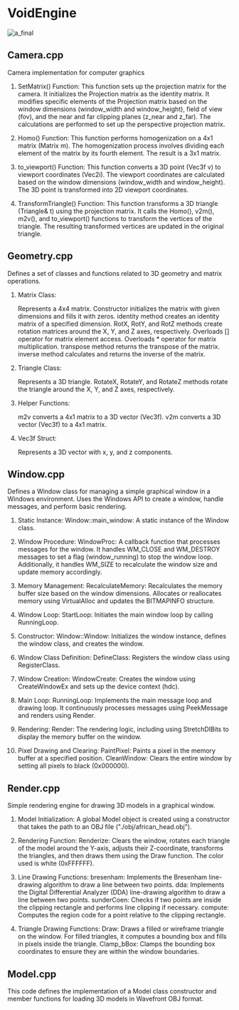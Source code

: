 # VoidEngine
![a_final](https://github.com/OsmareDev/VoidEngine/assets/50903643/0e257aec-5aa4-47f3-8e1e-46b78508619d)

## Camera.cpp
Camera implementation for computer graphics

1. SetMatrix() Function:
        This function sets up the projection matrix for the camera.
        It initializes the Projection matrix as the identity matrix.
        It modifies specific elements of the Projection matrix based on the window dimensions (window_width and window_height), field of view (fov), and the near and far clipping planes (z_near and z_far).
        The calculations are performed to set up the perspective projection matrix.

2. Homo() Function:
        This function performs homogenization on a 4x1 matrix (Matrix m).
        The homogenization process involves dividing each element of the matrix by its fourth element.
        The result is a 3x1 matrix.

3. to_viewport() Function:
        This function converts a 3D point (Vec3f v) to viewport coordinates (Vec2i).
        The viewport coordinates are calculated based on the window dimensions (window_width and window_height).
        The 3D point is transformed into 2D viewport coordinates.

4. TransformTriangle() Function:
        This function transforms a 3D triangle (Triangle& t) using the projection matrix.
        It calls the Homo(), v2m(), m2v(), and to_viewport() functions to transform the vertices of the triangle.
        The resulting transformed vertices are updated in the original triangle.

## Geometry.cpp
Defines a set of classes and functions related to 3D geometry and matrix operations.

1. Matrix Class:

    Represents a 4x4 matrix.
    Constructor initializes the matrix with given dimensions and fills it with zeros.
    identity method creates an identity matrix of a specified dimension.
    RotX, RotY, and RotZ methods create rotation matrices around the X, Y, and Z axes, respectively.
    Overloads [] operator for matrix element access.
    Overloads * operator for matrix multiplication.
    transpose method returns the transpose of the matrix.
    inverse method calculates and returns the inverse of the matrix.

2. Triangle Class:

    Represents a 3D triangle.
    RotateX, RotateY, and RotateZ methods rotate the triangle around the X, Y, and Z axes, respectively.

3. Helper Functions:

    m2v converts a 4x1 matrix to a 3D vector (Vec3f).
    v2m converts a 3D vector (Vec3f) to a 4x1 matrix.

4. Vec3f Struct:

    Represents a 3D vector with x, y, and z components.

## Window.cpp
Defines a Window class for managing a simple graphical window in a Windows environment. Uses the Windows API to create a window, handle messages, and perform basic rendering.

1. Static Instance:
        Window::main_window: A static instance of the Window class.

2. Window Procedure:
        WindowProc: A callback function that processes messages for the window. It handles WM_CLOSE and WM_DESTROY messages to set a flag (window_running) to stop the window loop. Additionally, it handles WM_SIZE to recalculate the window size and update memory accordingly.

3. Memory Management:
        RecalculateMemory: Recalculates the memory buffer size based on the window dimensions. Allocates or reallocates memory using VirtualAlloc and updates the BITMAPINFO structure.

4. Window Loop:
        StartLoop: Initiates the main window loop by calling RunningLoop.

5. Constructor:
        Window::Window: Initializes the window instance, defines the window class, and creates the window.

6. Window Class Definition:
        DefineClass: Registers the window class using RegisterClass.

7. Window Creation:
        WindowCreate: Creates the window using CreateWindowEx and sets up the device context (hdc).

8. Main Loop:
        RunningLoop: Implements the main message loop and drawing loop. It continuously processes messages using PeekMessage and renders using Render.

9. Rendering:
        Render: The rendering logic, including using StretchDIBits to display the memory buffer on the window.

10. Pixel Drawing and Clearing:
        PaintPixel: Paints a pixel in the memory buffer at a specified position.
        CleanWindow: Clears the entire window by setting all pixels to black (0x000000).

## Render.cpp
Simple rendering engine for drawing 3D models in a graphical window.

1. Model Initialization:
        A global Model object is created using a constructor that takes the path to an OBJ file ("./obj/african_head.obj").

2. Rendering Function:
        Renderize: Clears the window, rotates each triangle of the model around the Y-axis, adjusts their Z-coordinate, transforms the triangles, and then draws them using the Draw function. The color used is white (0xFFFFFF).

3. Line Drawing Functions:
        bresenham: Implements the Bresenham line-drawing algorithm to draw a line between two points.
        dda: Implements the Digital Differential Analyzer (DDA) line-drawing algorithm to draw a line between two points.
        sunderCoen: Checks if two points are inside the clipping rectangle and performs line clipping if necessary.
        compute: Computes the region code for a point relative to the clipping rectangle.

4. Triangle Drawing Functions:
        Draw: Draws a filled or wireframe triangle on the window. For filled triangles, it computes a bounding box and fills in pixels inside the triangle.
        Clamp_bBox: Clamps the bounding box coordinates to ensure they are within the window boundaries.

## Model.cpp
This code defines the implementation of a Model class constructor and member functions for loading 3D models in Wavefront OBJ format.

